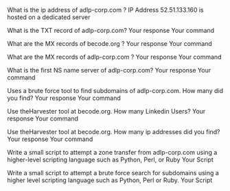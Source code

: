 What is the ip address of adlp-corp.com ?
IP Address	52.51.133.160 is hosted on a dedicated server

What is the TXT record of adlp-corp.com?
Your response Your command

What are the MX records of becode.org ?
Your response Your command

What are the MX records of adlp-corp.com ?
Your response Your command

What is the first NS name server of adlp-corp.com?
Your response Your command

Uses a brute force tool to find subdomains of adlp-corp.com. How many did you find?
Your response Your command

Use theHarvester tool at becode.org. How many Linkedin Users?
Your response Your command

Use theHarvester tool at becode.org. How many ip addresses did you find?
Your response Your command

Write a small script to attempt a zone transfer from adlp-corp.com using a higher-level scripting language such as Python, Perl, or Ruby
Your Script

Write a small script to attempt a brute force search for subdomains using a higher level scripting language such as Python, Perl or Ruby.
Your Script
